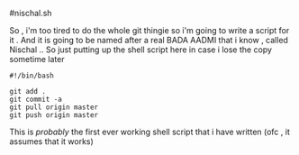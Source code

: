 #nischal.sh

So , i'm too tired to do the whole git thingie so i'm going to write a script for it . And it is going to be named after a real BADA AADMI that i know , called Nischal .. So just putting up the shell script here in case i lose the copy sometime later

	#!/bin/bash

	git add .
	git commit -a
	git pull origin master
	git push origin master

This is *probably* the first ever working shell script that i have written (ofc , it assumes that it works)